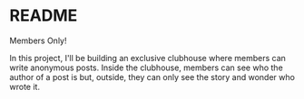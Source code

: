 # README

Members Only!

In this project, I'll be building an exclusive clubhouse where members can write anonymous posts. Inside the clubhouse, members can see who the author of a post is but, outside, they can only see the story and wonder who wrote it.

